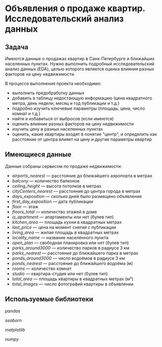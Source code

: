 # Объявления о продаже квартир. Исследовательский анализ данных

## Задача
Имеются данные о продажах квартир в Санк-Петербурге и ближайших населенных пунктах. Нужно выполнить подробный исследовательский анализ данных (EDA), целью которого является оценка влияния разных факторов на цену недвижимости.

В процессе выполнения проекта необходимо:
- выполнить предобработку данных
- добавить в таблицу недостающую информацию (цена квадратного метра, день недели, месяц и год публикации и т.д.)
- подробно изучить ключевые параметры (площадь, цена, число комнат и т.д.)
- найти и избавиться от выбросов (если имеются)
- оценить влияние разных факторов на цену недвижимости
- изучить цену в разных населенных пунктах
- оценить, какие квартиры входят в понятие "центр", и определить как расстояние от центра влияет на цену и другие параметры квартир

## Имеющиеся данные
Данные собраны сервисом по продаже недвижимости:
- *airports_nearest* — расстояние до ближайшего аэропорта в метрах
- *balcony* — количество балконов
- *ceiling_height* — высота потолков в метрах
- *cityCenters_nearest* — расстояние до центра города в метрах
- *days_exposition* — сколько дней было размещено объявление 
- *first_day_exposition* — дата публикации
- *floor* — этаж
- *floors_total* — количество этажей в доме
- *is_apartment* — апартаменты или нет (булев тип)
- *kitchen_area* — площадь кухни в квадратных метрах 
- *last_price* — цена на момент снятия с публикации
- *living_area* — жилая площадь в квадратных метрах 
- *locality_name* — название населённого пункта
- *open_plan* — свободная планировка или нет (булев тип)
- *parks_around3000* — количество парков в радиусе 3 км
- *parks_nearest* — расстояние до ближайшего парка в метрах
- *ponds_around3000* — число водоёмов в радиусе 3 км
- *ponds_nearest* — расстояние до ближайшего водоёма (м)
- *rooms* — количество комнат
- *studio* — квартира-студия или нет (булев тип)
- *total_area* — площадь квартиры в квадратных метрах (м²)
- *total_images* — число фотографий квартиры в объявлении

## Используемые библиотеки
*pandas*

*seaborn*

*matplotlib*

*numpy*
